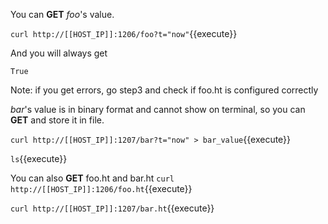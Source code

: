 <!--
 * @Descripttion: 
 * @Author: lzy
 * @Date: 2020-05-21 10:06:26
 * @LastEditors: lzy
 * @LastEditTime: 2020-05-27 15:20:02
--> 
You can **GET** *foo*'s value.

`curl http://[[HOST_IP]]:1206/foo?t="now"`{{execute}}

And you will always get

```
True
```

Note: if you get errors, go step3 and check if foo.ht is configured correctly 

*bar*'s value is in binary format and cannot show on terminal,
so you can **GET** and store it in file.

`curl http://[[HOST_IP]]:1207/bar?t="now" > bar_value`{{execute}}

`ls`{{execute}}

You can also **GET** foo.ht and bar.ht
`curl http://[[HOST_IP]]:1206/foo.ht`{{execute}}

`curl http://[[HOST_IP]]:1207/bar.ht`{{execute}}